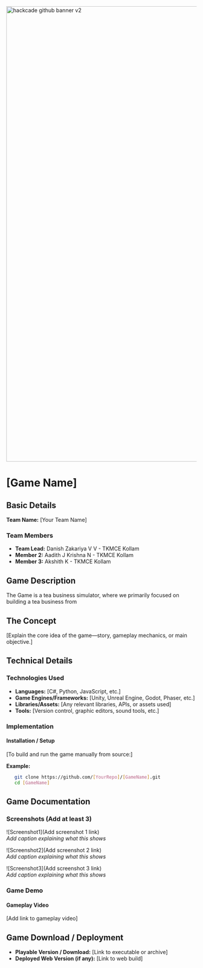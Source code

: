 <img width="3188" height="1202" alt="hackcade github banner v2" src="https://github.com/user-attachments/assets/0c4c3dcb-c5f7-46e7-965d-e4571edb09e9" />

# [Game Name] 

## Basic Details

**Team Name:** [Your Team Name]

### Team Members
- **Team Lead:** Danish Zakariya V V - TKMCE Kollam
- **Member 2:** Aadith J Krishna N - TKMCE Kollam
- **Member 3:** Akshith K - TKMCE Kollam

## Game Description
The Game is a tea business simulator, where we primarily focused on building a tea business from 

## The Concept
[Explain the core idea of the game—story, gameplay mechanics, or main objective.]

## Technical Details

### Technologies Used
- **Languages:** [C#, Python, JavaScript, etc.]
- **Game Engines/Frameworks:** [Unity, Unreal Engine, Godot, Phaser, etc.]
- **Libraries/Assets:** [Any relevant libraries, APIs, or assets used]
- **Tools:** [Version control, graphic editors, sound tools, etc.]

### Implementation

#### Installation / Setup
[To build and run the game manually from source:]

**Example:**
```bash
   git clone https://github.com/[YourRepo]/[GameName].git
   cd [GameName]
```

## Game Documentation

### Screenshots (Add at least 3)

![Screenshot1](Add screenshot 1 link)  
*Add caption explaining what this shows*

![Screenshot2](Add screenshot 2 link)  
*Add caption explaining what this shows*

![Screenshot3](Add screenshot 3 link)  
*Add caption explaining what this shows*

### Game Demo

#### Gameplay Video
[Add link to gameplay video]  

## Game Download / Deployment
- **Playable Version / Download:** [Link to executable or archive]
- **Deployed Web Version (if any):** [Link to web build]

